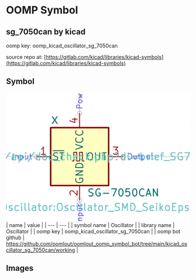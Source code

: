 # OOMP Symbol  
## sg_7050can  by kicad  
  
oomp key: oomp_kicad_oscillator_sg_7050can  
  
source repo at: [https://gitlab.com/kicad/libraries/kicad-symbols](https://gitlab.com/kicad/libraries/kicad-symbols)  
## Symbol  
  
[![working.png](working_600.png)](working.png)  
| name | value | 
| --- | --- | 
| symbol name | Oscillator | 
| library name | Oscillator | 
| oomp key | oomp_kicad_oscillator_sg_7050can | 
| oomp bot github | https://github.com/oomlout/oomlout_oomp_symbol_bot/tree/main/kicad_oscillator_sg_7050can/working | 
## Images  
